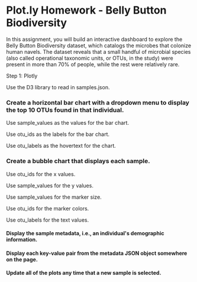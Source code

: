 # Plot.ly Homework - Belly Button Biodiversity

In this assignment, you will build an interactive dashboard to explore the Belly Button Biodiversity dataset, which catalogs the microbes that colonize human navels.
The dataset reveals that a small handful of microbial species (also called operational taxonomic units, or OTUs, in the study) were present in more than 70% of people, while the rest were relatively rare.

Step 1: Plotly


Use the D3 library to read in samples.json.


### Create a horizontal bar chart with a dropdown menu to display the top 10 OTUs found in that individual.


Use sample_values as the values for the bar chart.


Use otu_ids as the labels for the bar chart.


Use otu_labels as the hovertext for the chart.



### Create a bubble chart that displays each sample.


Use otu_ids for the x values.


Use sample_values for the y values.


Use sample_values for the marker size.


Use otu_ids for the marker colors.


Use otu_labels for the text values.



#### Display the sample metadata, i.e., an individual's demographic information.


#### Display each key-value pair from the metadata JSON object somewhere on the page.


####  Update all of the plots any time that a new sample is selected.
